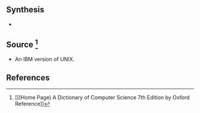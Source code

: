 ## Synthesis
- 
## Source [^1]
- An IBM version of UNIX.
## References

[^1]: [[(Home Page) A Dictionary of Computer Science 7th Edition by Oxford Reference]]